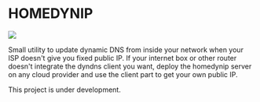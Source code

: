 # HOMEDYNIP

![](https://github.com/golgoth31/homedynip/workflows/Go/badge.svg)

Small utility to update dynamic DNS from inside your network when your ISP doesn't give you fixed public IP. If your internet box or other router doesn't integrate the dyndns client you want, deploy the homedynip server on any cloud provider and use the client part to get your own public IP.

This project is under development.
